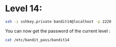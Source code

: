 # Level 14: 
```sh
ssh -i sshkey.private bandit14@localhost -p 2220
```
You can now get the password of the current level :
```sh
cat /etc/bandit_pass/bandit14
```
